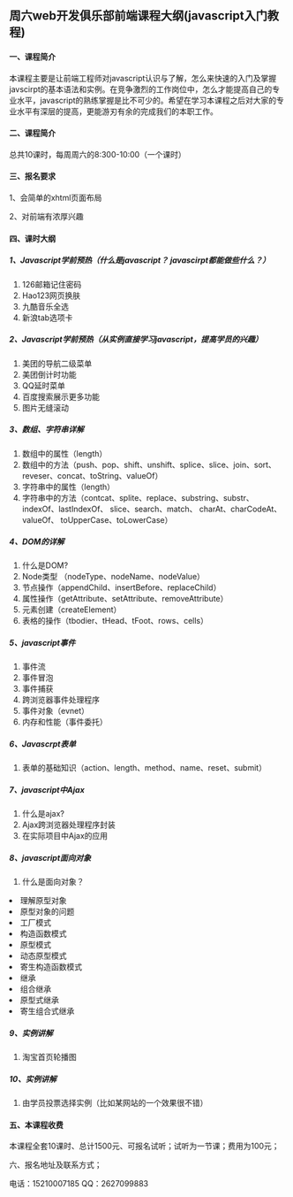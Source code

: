 ﻿<h2>周六web开发俱乐部前端课程大纲(javascript入门教程)</h2>
<h4>一、课程简介</h4>
<p>
  本课程主要是让前端工程师对javascript认识与了解，怎么来快速的入门及掌握javscirpt的基本语法和实例。在竞争激烈的工作岗位中，怎么才能提高自己的专业水平，javascript的熟练掌握是比不可少的。希望在学习本课程之后对大家的专业水平有深层的提高，更能游刃有余的完成我们的本职工作。
</p>
<h4>二、课程简介</h4>
 <p>总共10课时，每周周六的8:300-10:00（一个课时）</p>
<h4>三、报名要求</h4>
  <p>1、会简单的xhtml页面布局</p>
  <p>2、对前端有浓厚兴趣</p>
<h4>四、课时大纲</h4>
<h5>1、Javascript学前预热（什么是javascript？ javascirpt都能做些什么？）</h5>
<ol class="task-list">
 <li>126邮箱记住密码</li>
  <li>Hao123网页换肤</li>
  <li>九酷音乐全选</li>
<li>  新浪tab选项卡</li>
</ol>
<h5>2、Javascript学前预热（从实例直接学习javascript，提高学员的兴趣）</h5>
<ol class="task-list">
  <li>美团的导航二级菜单</li>
  <li>美团倒计时功能</li>
  <li>QQ延时菜单</li>
  <li>百度搜索展示更多功能</li>
  <li>  图片无缝滚动</li>
</ol>
<h5>3、数组、字符串详解</h5>
<ol class="task-list">
  <li>数组中的属性（length）</li>
  <li>  数组中的方法（push、pop、shift、unshift、splice、slice、join、sort、 reveser、concat、toString、valueOf）</li>
  <li>字符串中的属性（length）</li>
  <Li>字符串中的方法（contcat、splite、replace、substring、substr、indexOf、lastIndexOf、 slice、search、match、 charAt、charCodeAt、 valueOf、 toUpperCase、toLowerCase）</li>
</ol>
<h5>4、DOM的详解</h5>
<ol clas="task-list">
  <li>什么是DOM?</li>
  <li>Node类型 （nodeType、nodeName、nodeValue）</li>
  <li>节点操作（appendChild、insertBefore、replaceChild）</li>
  <Li>属性操作（getAttribute、setAttribute、removeAttribute）</li>
  <li>元素创建（createElement）</li>
  <li>表格的操作（tbodier、tHead、tFoot、rows、cells）</li>
</ol>
<h5>5、javascript事件</h5>
<ol class="task-list">

  <Li>事件流</li>
  <li>事件冒泡</li>
  <li>事件捕获</li>
  <li>跨浏览器事件处理程序</li>
  <li>事件对象（evnet）</li>
  <li>内存和性能（事件委托）</li>
</ol>
<h5>6、Javascrpt表单</h5><ol class="task-list">
  <li>表单的基础知识（action、length、method、name、reset、submit）</li></ol>
<h5>7、javascript中Ajax</h5>
  <ol class="task-list">
	<li>什么是ajax?</li>
  	<li>Ajax跨浏览器处理程序封装</li>
        <Li>在实际项目中Ajax的应用</li>
</ol>
<h5>8、javascript面向对象</h5>
  <ol class="task-list">
  <LI>什么是面向对象？</ol>
  <li>理解原型对象</ol>
  <li>原型对象的问题</ol>
  <li>工厂模式</ol>
  <li>构造函数模式</ol>
  <Li>原型模式</ol>
  <Li>动态原型模式</ol>
  <li>寄生构造函数模式</ol>
  <li>继承</ol>
  <li>组合继承</ol>
  <li>原型式继承</ol>
  <li>寄生组合式继承</ol>
</ol>
<h5>9、实例讲解</h5>
<ol class="task-list">
  <li>淘宝首页轮播图</li>
</ol>
<h5>10、实例讲解</h5>
  <ol class="task-list">
    <li>由学员投票选择实例（比如某网站的一个效果很不错）</li>
</ol>
<h4>五、本课程收费</h4>
<P>
本课程全套10课时、总计1500元、可报名试听；试听为一节课；费用为100元；
</p>
六、报名地址及联系方式；

电话：15210007185 QQ：2627099883